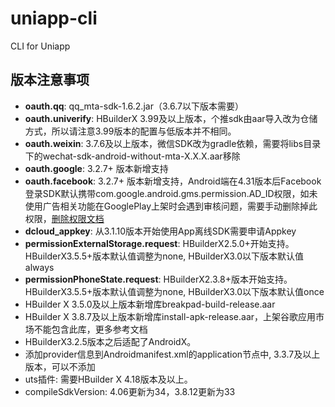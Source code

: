 # uniapp-cli

CLI for Uniapp

## 版本注意事项

- **oauth.qq**: qq_mta-sdk-1.6.2.jar（3.6.7以下版本需要）
- **oauth.univerify**: HBuilderX 3.99及以上版本，个推sdk由aar导入改为仓储方式，所以请注意3.99版本的配置与低版本并不相同。
- **oauth.weixin**: 3.7.6及以上版本，微信SDK改为gradle依赖，需要将libs目录下的wechat-sdk-android-without-mta-X.X.X.aar移除
- **oauth.google**: 3.2.7+ 版本新增支持
- **oauth.facebook**: 3.2.7+ 版本新增支持，Android端在4.31版本后Facebook登录SDK默认携带com.google.android.gms.permission.AD_ID权限，如未使用广告相关功能在GooglePlay上架时会遇到审核问题，需要手动删除掉此权限，[删除权限文档](https://uniapp.dcloud.net.cn/tutorial/app-nativeresource-android.html#removepermissions)
- **dcloud_appkey**: 从3.1.10版本开始使用App离线SDK需要申请Appkey
- **permissionExternalStorage.request**: HBuilderX2.5.0+开始支持。HBuilderX3.5.5+版本默认值调整为none, HBuilderX3.0以下版本默认值always
- **permissionPhoneState.request**: HBuilderX2.3.8+版本开始支持。HBuilderX3.5.5+版本默认值调整为none, HBuilderX3.0以下版本默认值once
- HBuilder X 3.5.0及以上版本新增库breakpad-build-release.aar
- HBuilder X 3.8.7及以上版本新增库install-apk-release.aar，上架谷歌应用市场不能包含此库，更多参考文档
- HBuilderX3.2.5版本之后适配了AndroidX。
- 添加provider信息到Androidmanifest.xml的application节点中, 3.3.7及以上版本，可以不添加
- uts插件: 需要HBuilder X 4.18版本及以上。
- compileSdkVersion: 4.06更新为34，3.8.12更新为33
